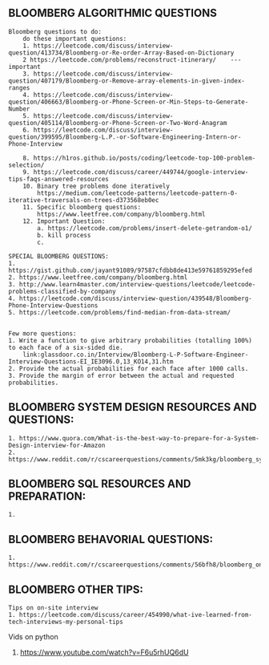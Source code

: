 ## BLOOMBERG ALGORITHMIC QUESTIONS    
    
    Bloomberg questions to do:
        do these important questions:
        1. https://leetcode.com/discuss/interview-question/413734/Bloomberg-or-Re-order-Array-Based-on-Dictionary
        2 https://leetcode.com/problems/reconstruct-itinerary/    --- important
        3. https://leetcode.com/discuss/interview-question/407179/Bloomberg-or-Remove-array-elements-in-given-index-ranges
        4. https://leetcode.com/discuss/interview-question/406663/Bloomberg-or-Phone-Screen-or-Min-Steps-to-Generate-Number
        5. https://leetcode.com/discuss/interview-question/405114/Bloomberg-or-Phone-Screen-or-Two-Word-Anagram
        6. https://leetcode.com/discuss/interview-question/399595/Bloomberg-L.P.-or-Software-Engineering-Intern-or-Phone-Interview
        
        8. https://h1ros.github.io/posts/coding/leetcode-top-100-problem-selection/
        9. https://leetcode.com/discuss/career/449744/google-interview-tips-faqs-answered-resources
        10. Binary tree problems done iteratively
            https://medium.com/leetcode-patterns/leetcode-pattern-0-iterative-traversals-on-trees-d373568eb0ec
        11. Specific bloomberg questions:
            https://www.leetfree.com/company/bloomberg.html
        12. Important Question:
            a. https://leetcode.com/problems/insert-delete-getrandom-o1/
            b. kill process
            c. 
            
    SPECIAL BLOOMBERG QUESTIONS:
    1. https://gist.github.com/jayant91089/97587cfdbb8de413e59761859295efed
    2. https://www.leetfree.com/company/bloomberg.html
    3. http://www.learn4master.com/interview-questions/leetcode/leetcode-problems-classified-by-company
    4. https://leetcode.com/discuss/interview-question/439548/Bloomberg-Phone-Interview-Questions
    5. https://leetcode.com/problems/find-median-from-data-stream/


    Few more questions:
    1. Write a function to give arbitrary probabilities (totalling 100%) to each face of a six-sided die.
        link:glassdoor.co.in/Interview/Bloomberg-L-P-Software-Engineer-Interview-Questions-EI_IE3096.0,13_KO14,31.htm
    2. Provide the actual probabilities for each face after 1000 calls.
    3. Provide the margin of error between the actual and requested probabilities.  


## BLOOMBERG SYSTEM DESIGN RESOURCES AND QUESTIONS:
    1. https://www.quora.com/What-is-the-best-way-to-prepare-for-a-System-Design-interview-for-Amazon
    2. https://www.reddit.com/r/cscareerquestions/comments/5mk3kg/bloomberg_system_designdesign_questions_for_onsite/

## BLOOMBERG SQL RESOURCES AND PREPARATION:
    1. 

## BLOOMBERG BEHAVORIAL QUESTIONS:
    1. https://www.reddit.com/r/cscareerquestions/comments/56bfh8/bloomberg_onsite_format/


## BLOOMBERG OTHER TIPS:
    Tips on on-site interview
    1. https://leetcode.com/discuss/career/454990/what-ive-learned-from-tech-interviews-my-personal-tips


Vids on python
1. https://www.youtube.com/watch?v=F6u5rhUQ6dU
